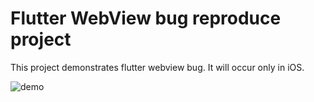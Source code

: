 # Flutter WebView bug reproduce project

This project demonstrates flutter webview bug. It will occur only in iOS.

![demo](demo.webp)
